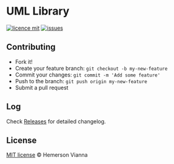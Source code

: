 # UML Library

[![licence mit](https://img.shields.io/badge/license-MIT-blue.svg)](https://github.com/uml-solutions/uml-library/blob/master/LICENSE.md)
[![issues](https://img.shields.io/github/issues/uml-solutions/uml-library.svg)](https://github.com/uml-solutions/uml-library/issues)


## Contributing

- Fork it!
- Create your feature branch: `git checkout -b my-new-feature`
- Commit your changes: `git commit -m 'Add some feature'`
- Push to the branch: `git push origin my-new-feature`
- Submit a pull request

## Log

Check [Releases](https://github.com/uml-solutions/uml-library/releases) for detailed changelog.

## License

[MIT license](http://hemersonvianna.mit-license.org/) © Hemerson Vianna
